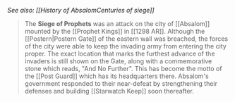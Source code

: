 *See also: [[History of AbsalomCenturies of siege]]*
> The **Siege of Prophets** was an attack on the city of [[Absalom]] mounted by the [[Prophet Kings]] in [[1298 AR]]. Although the [[Postern|Postern Gate]] of the eastern wall was breached, the forces of the city were able to keep the invading army from entering the city proper.  The exact location that marks the furthest advance of the invaders is still shown on the Gate, along with a commemorative stone which reads, "And No Further".  This has become the motto of the [[Post Guard]] which has its headquarters there. Absalom's government responded to their near-defeat by strengthening their defenses and building [[Starwatch Keep]] soon thereafter.







